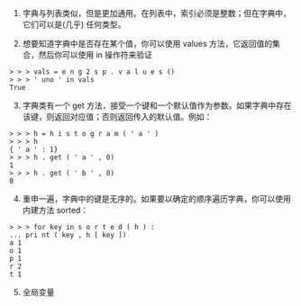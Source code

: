 1. 字典与列表类似，但是更加通用。在列表中，索引必须是整数；但在字典中，它们可以是(几乎) 任何类型。

2. 想要知道字典中是否存在某个值，你可以使用 values 方法，它返回值的集合，然后你可以使用 in 操作符来验证

```
> > > vals = e n g 2 s p . v a l u e s ()
> > > ' uno ' in vals
True
```

3. 字典类有一个 get 方法，接受一个键和一个默认值作为参数。如果字典中存在该键，则返回对应值；否则返回传入的默认值。例如：

```
> > > h = h i s t o g r a m ( ' a ' )
> > > h
{ ' a ' : 1}
> > > h . get ( ' a ' , 0)
1
> > > h . get ( ' b ' , 0)
0
```

4. 重申一遍，字典中的键是无序的。如果要以确定的顺序遍历字典，你可以使用内建方法 sorted：

```
> > > for key in s o r t e d ( h ) :
... pri nt ( key , h [ key ])
a 1
o 1
p 1
r 2
t 1
```

5. 全局变量
